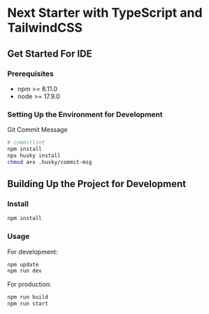 # Next Starter with TypeScript and TailwindCSS

## Get Started For IDE

### Prerequisites

- npm >= 8.11.0
- node >= 17.9.0

### Setting Up the Environment for Development

Git Commit Message

```sh
# commitlint
npm install
npx husky install
chmod a+x .husky/commit-msg
```

## Building Up the Project for Development

### Install

```sh
npm install
```

### Usage

For development:

```sh
npm update
npm run dev
```

For production:

```sh
npm run build
npm run start
```
